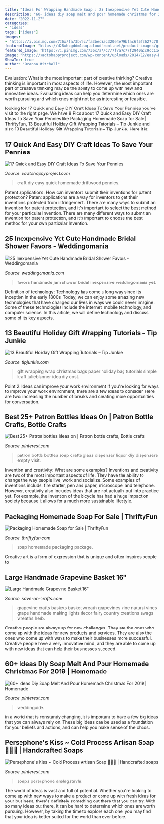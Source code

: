 ```yaml
---
title: "Ideas For Wrapping Handmade Soap : 25 Inexpensive Yet Cute Handmade Bridal Shower Favors"
description: "60+ ideas diy soap melt and pour homemade christmas for 2019"
date: "2022-11-27"
categories:
- "ideas"
tags: ["ideas"]
images:
- "https://i.pinimg.com/736x/fa/3b/ec/fa3bec5ac320e4e79bfac6f5f3627c70.jpg"
featuredImage: "https://d28xhcgddm1buq.cloudfront.net/product-images/grapevine-baskets-16-4.jpg"
featured_image: "https://i.pinimg.com/736x/a7/c7/7f/a7c77f2940acc9cc11e33c35e93ae558.jpg"
image: "https://sadtohappyproject.com/wp-content/uploads/2014/12/easy-DIY-homemade-craft-ideas113.jpg"
ShowToc: true
author: "Brenna Mitchell"
---
```



Evaluation: What is the most important part of creative thinking?
Creative thinking is important in most aspects of life. However, the most important part of creative thinking may be the ability to come up with new and innovative ideas. Evaluating ideas can help you determine which ones are worth pursuing and which ones might not be as interesting or feasible.

	

		
looking for 17 Quick and Easy DIY Craft Ideas To Save Your Pennies you've visit to the right page. We have 8 Pics about 17 Quick and Easy DIY Craft Ideas To Save Your Pennies like Packaging Homemade Soap for Sale | ThriftyFun, 13 Beautiful Holiday Gift Wrapping Tutorials – Tip Junkie and also 13 Beautiful Holiday Gift Wrapping Tutorials – Tip Junkie. Here it is:
		
    
## 17 Quick And Easy DIY Craft Ideas To Save Your Pennies

<img loading=lazy src="https://sadtohappyproject.com/wp-content/uploads/2014/12/easy-DIY-homemade-craft-ideas113.jpg" onerror="this.onerror=null;this.src='https://tse2.mm.bing.net/th?id=OIP.1QEL-alpJlxlbcJmDC__nAHaOq&amp;pid=15.1';" alt="17 Quick and Easy DIY Craft Ideas To Save Your Pennies">

_Source: sadtohappyproject.com_

>craft diy easy quick homemade driftwood pennies. 

	

Patent applications: How can inventors submit their inventions for patent protection?
Patent applications are a way for inventors to get their inventions protected from infringement. There are many ways to submit an invention for patent protection, and it's important to select the best method for your particular Invention. 
There are many different ways to submit an invention for patent protection, and it's important to choose the best method for your own particular Invention.

    
## 25 Inexpensive Yet Cute Handmade Bridal Shower Favors - Weddingomania

<img loading=lazy src="https://i.weddingomania.com/2016/05/Handmade-Jam-Favors.jpg" onerror="this.onerror=null;this.src='https://tse1.mm.bing.net/th?id=OIP.F-vIrzU6AQgodDa8RUzTGQHaJ5&amp;pid=15.1';" alt="25 Inexpensive Yet Cute Handmade Bridal Shower Favors - Weddingomania">

_Source: weddingomania.com_

>favors handmade jam shower bridal inexpensive weddingomania yet. 

	

Definition of technology:
Technology has come a long way since its inception in the early 1800s. Today, we can enjoy some amazing new technologies that have changed our lives in ways we could never imagine. Some of these technologies include the internet, mobile technology, and computer science. In this article, we will define technology and discuss some of its key aspects.

    
## 13 Beautiful Holiday Gift Wrapping Tutorials – Tip Junkie

<img loading=lazy src="https://cdn.tipjunkie.com/wp-content/uploads/2013/08/gift-wrapping-ideas.jpg" onerror="this.onerror=null;this.src='https://tse1.mm.bing.net/th?id=OIP.8EhyTL0UdZc9tkx0D8ARLgHaLH&amp;pid=15.1';" alt="13 Beautiful Holiday Gift Wrapping Tutorials – Tip Junkie">

_Source: tipjunkie.com_

>gift wrapping wrap christmas bags paper holiday bag tutorials simple kraft julieblanner idea diy cost. 

	

Point 2: Ideas can improve your work environment
If you're looking for ways to improve your work environment, there are a few ideas to consider. Here are two: increasing the number of breaks and creating more opportunities for conversation.

    
## Best 25+ Patron Bottles Ideas On | Patron Bottle Crafts, Bottle Crafts

<img loading=lazy src="https://i.pinimg.com/736x/fa/3b/ec/fa3bec5ac320e4e79bfac6f5f3627c70.jpg" onerror="this.onerror=null;this.src='https://tse3.mm.bing.net/th?id=OIP.Mb4gKmvqBPvv506UfrAezgAAAA&amp;pid=15.1';" alt="Best 25+ Patron bottles ideas on | Patron bottle crafts, Bottle crafts">

_Source: pinterest.com_

>patron bottle bottles soap crafts glass dispenser liquor diy dispensers empty visit. 

	

Invention and creativity: What are some examples?
Inventions and creativity are two of the most important aspects of life. They have the ability to change the way people live, work and socialize. Some examples of inventions include: fire starter, pen and paper, microscope, and telephone. However, creativity also includes ideas that are not actually put into practice yet. For example, the invention of the bicycle has had a huge impact on society because it allows for a much more sustainable lifestyle.

    
## Packaging Homemade Soap For Sale | ThriftyFun

<img loading=lazy src="http://img.thrfun.com/img/006/424/homemade_soap_l2.jpg" onerror="this.onerror=null;this.src='https://tse1.mm.bing.net/th?id=OIP.PRELB_UkODBx3OL6O8xRSgHaE6&amp;pid=15.1';" alt="Packaging Homemade Soap for Sale | ThriftyFun">

_Source: thriftyfun.com_

>soap homemade packaging package. 

	

Creative art is a form of expression that is unique and often inspires people to

    
## Large Handmade Grapevine Basket 16&quot;

<img loading=lazy src="https://d28xhcgddm1buq.cloudfront.net/product-images/grapevine-baskets-16-4.jpg" onerror="this.onerror=null;this.src='https://tse1.mm.bing.net/th?id=OIP.hpvB1jEl1CyPs9dgVztHzwHaLF&amp;pid=15.1';" alt="Large Handmade Grapevine Basket 16&quot;">

_Source: save-on-crafts.com_

>grapevine crafts baskets basket wreath grapevines vine natural vines grape handmade making lights decor fairy country creations swags wreaths herb. 

	

Creative people are always up for new challenges. They are the ones who come up with the ideas for new products and services. They are also the ones who come up with ways to make their businesses more successful. Creative people have a very innovative mind, and they are able to come up with new ideas that can help their businesses succeed.

    
## 60+ Ideas Diy Soap Melt And Pour Homemade Christmas For 2019 | Homemade

<img loading=lazy src="https://i.pinimg.com/736x/05/f6/4d/05f64dae82408205247f66ea43145d86.jpg" onerror="this.onerror=null;this.src='https://tse3.mm.bing.net/th?id=OIP.piJDCx4PQQZRIkC9h-vp-wAAAA&amp;pid=15.1';" alt="60+ Ideas Diy Soap Melt And Pour Homemade Christmas For 2019 | Homemade">

_Source: pinterest.com_

>weddinguide. 

	

In a world that is constantly changing, it is important to have a few big ideas that you can always rely on. These big ideas can be used as a foundation for your beliefs and actions, and can help you make sense of the chaos.

    
## Persephone&#039;s Kiss ~ Cold Process Artisan Soap 💜💛💙 | Handcrafted Soaps

<img loading=lazy src="https://i.pinimg.com/736x/a7/c7/7f/a7c77f2940acc9cc11e33c35e93ae558.jpg" onerror="this.onerror=null;this.src='https://tse2.mm.bing.net/th?id=OIP.NyL8n8t-NTa8oD304urffQHaKF&amp;pid=15.1';" alt="Persephone&#039;s Kiss ~ Cold Process Artisan Soap 💜💛💙 | Handcrafted soaps">

_Source: pinterest.com_

>soaps persephone anslagstavla. 

	

The world of ideas is vast and full of potential. Whether you're looking to come up with new ways to make a product or come up with fresh ideas for your business, there's definitely something out there that you can try. With so many ideas out there, it can be hard to determine which ones are worth pursuing. However, by taking the time to explore each one, you may find that your idea is better suited for the world than ever before.

